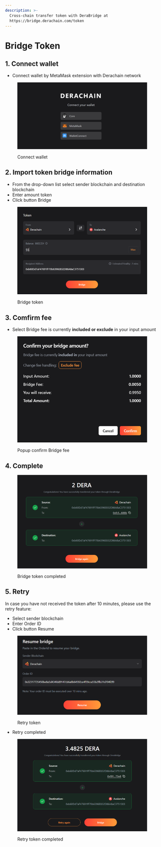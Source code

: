 ```yaml
---
description: >-
  Cross-chain transfer token with DeraBridge at
  https://bridge.derachain.com/token
---
```


# Bridge Token

## 1. **Connect wallet**

* Connect wallet by MetaMask extension with Derachain network

<figure><img src="../.gitbook/assets/image (8).png" alt=""><figcaption><p>Connect wallet</p></figcaption></figure>

## **2. Import token bridge information**

* From the drop-down list select sender blockchain and destination blockchain
* Enter amount token&#x20;
* Click button Bridge

<figure><img src="../.gitbook/assets/image.png" alt=""><figcaption><p>Bridge token</p></figcaption></figure>

## **3. Comfirm fee**

* Select Bridge fee is currently **included or exclude** in your input amount

<figure><img src="../.gitbook/assets/image (1).png" alt=""><figcaption><p>Popup confirm Bridge fee</p></figcaption></figure>

## **4. Complete**

<figure><img src="../.gitbook/assets/image (2).png" alt=""><figcaption><p>Bridge token completed</p></figcaption></figure>

## **5. Retry**&#x20;

In case you have not received the token after 10 minutes, please use the retry feature:

* Select sender blockchain
* Enter Order ID
* Click button Resume

<figure><img src="../.gitbook/assets/image (3).png" alt=""><figcaption><p>Retry token</p></figcaption></figure>

* Retry completed

<figure><img src="../.gitbook/assets/image (4).png" alt=""><figcaption><p>Retry token completed</p></figcaption></figure>
